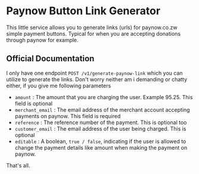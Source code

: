 # Paynow Button Link Generator

This little service allows you to generate links (urls) for paynow.co.zw simple payment buttons. Typical for when you are accepting donations through paynow for example.

## Official Documentation

I only have one endpoint `POST /v1/generate-paynow-link` which you can utilize to generate the links. Don't worry neither am i demanding or chatty either, if you give me following parameters

- `amount` : The amount that you are charging the user. Example 95.25. This field is optional
- `merchant_email` : The email address of the merchant account accepting payments on paynow. This field is required
- `reference` : The reference number of the payment. This is optional too
- `customer_email` : The email address of the user being charged. This is optional
- `editable` : A boolean, `true / false`, indicating if the user is allowed to change the payment details like amount when making the payment on paynow.

That's all.
